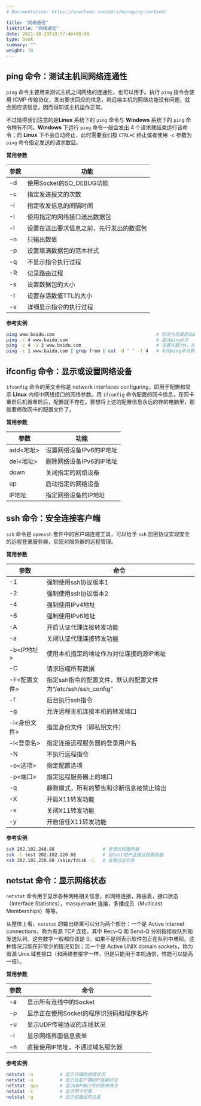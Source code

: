 ```yaml
---
# Documentation: https://wowchemy.com/docs/managing-content/

title: "网络通信"
linktitle: "网络通信"
date: 2021-10-29T18:57:46+08:00
type: book
summary: ""
weight: 70
---
```


<!--more-->

## ping 命令：测试主机间网络连通性

`ping` 命令主要用来测试主机之间网络的连通性，也可以用于。执行 `ping` 指令会使用 ICMP 传输协议，发出要求回应的信息，若远端主机的网络功能没有问题，就会回应该信息，因而得知该主机运作正常。 

不过值得我们注意的是**Linux** 系统下的 `ping` 命令与 **Windows** 系统下的 `ping` 命令稍有不同。**Windows** 下运行 `ping` 命令一般会发出 4 个请求就结束运行该命令；而 **Linux** 下不会自动终止，此时需要我们按 `CTRL+C` 终止或者使用 `-c` 参数为 `ping` 命令指定发送的请求数目。

**常用参数**

| 参数 | 功能                                     |
| ---- | ---------------------------------------- |
| -d   | 使用Socket的SO_DEBUG功能                 |
| -c   | 指定发送报文的次数                       |
| -i   | 指定收发信息的间隔时间                   |
| -I   | 使用指定的网络接口送出数据包             |
| -l   | 设置在送出要求信息之前，先行发出的数据包 |
| -n   | 只输出数值                               |
| -p   | 设置填满数据包的范本样式                 |
| -q   | 不显示指令执行过程                       |
| -R   | 记录路由过程                             |
| -s   | 设置数据包的大小                         |
| -t   | 设置存活数值TTL的大小                    |
| -v   | 详细显示指令的执行过程                   |

**参考实例**

```bash
ping www.baidu.com                                      # 检测与百度网站的连通性
ping -c 4 www.baidu.com                                 # 连续ping4次
ping -c 4 -i 3 www.baidu.com                            # 设置次数为4，时间间隔为3秒
ping -c 1 www.baidu.com | grep from | cut -d " " -f 4   # 利用ping命令获取指定网站的IP地址
```

## ifconfig 命令：显示或设置网络设备

`ifconfig` 命令的英文全称是 network interfaces configuring，即用于配置和显示 **Linux** 内核中网络接口的网络参数。用 `ifconfig` 命令配置的网卡信息，在网卡重启后机器重启后，配置就不存在。要想将上述的配置信息永远的存的电脑里，那就要修改网卡的配置文件了。 

**常用参数**

| 参数      | 功能                     |
| --------- | ------------------------ |
| add<地址> | 设置网络设备IPv6的IP地址 |
| del<地址> | 删除网络设备IPv6的IP地址 |
| down      | 关闭指定的网络设备       |
| up        | 启动指定的网络设备       |
| IP地址    | 指定网络设备的IP地址     |

## ssh 命令：安全连接客户端

`ssh` 命令是 `openssh` 套件中的客户端连接工具，可以给予 `ssh` 加密协议实现安全的远程登录服务器，实现对服务器的远程管理。

**常用参数**

| 参数         | 命令                                                         |
| ------------ | ------------------------------------------------------------ |
| -1           | 强制使用ssh协议版本1                                         |
| -2           | 强制使用ssh协议版本2                                         |
| -4           | 强制使用IPv4地址                                             |
| -6           | 强制使用IPv6地址                                             |
| -A           | 开启认证代理连接转发功能                                     |
| -a           | 关闭认证代理连接转发功能                                     |
| -b<IP地址>   | 使用本机指定的地址作为对位连接的源IP地址                     |
| -C           | 请求压缩所有数据                                             |
| -F<配置文件> | 指定ssh指令的配置文件，默认的配置文件为“/etc/ssh/ssh_config” |
| -f           | 后台执行ssh指令                                              |
| -g           | 允许远程主机连接本机的转发端口                               |
| -i<身份文件> | 指定身份文件（即私钥文件）                                   |
| -l<登录名>   | 指定连接远程服务器的登录用户名                               |
| -N           | 不执行远程指令                                               |
| -o<选项>     | 指定配置选项                                                 |
| -p<端口>     | 指定远程服务器上的端口                                       |
| -q           | 静默模式，所有的警告和诊断信息被禁止输出                     |
| -X           | 开启X11转发功能                                              |
| -x           | 关闭X11转发功能                                              |
| -y           | 开启信任X11转发功能                                          |

**参考实例**

```bash
ssh 202.102.240.88                  # 登录远程服务器
ssh -l test 202.102.220.88          # 用test用户连接远程服务器
ssh 202.102.220.88 /sbin/fdisk -l   # 查看分区列表
```

## netstat 命令：显示网络状态

`netstat` 命令用于显示各种网络相关信息，如网络连接，路由表，接口状态（Interface Statistics），masquerade 连接，多播成员（Multicast Memberships）等等。

从整体上看，`netstat` 的输出结果可以分为两个部分：一个是 Active Internet connections，称为有源 TCP 连接，其中 Recv-Q 和 Send-Q 分别指接收队列和发送队列。这些数字一般都应该是 0。如果不是则表示软件包正在队列中堆积。这种情况只能在非常少的情况见到；另一个是 Active UNIX domain sockets，称为有源 Unix 域套接口（和网络套接字一样，但是只能用于本机通信，性能可以提高一倍）。

**常用参数**

| 参数 | 命令                                     |
| ---- | ---------------------------------------- |
| -a   | 显示所有连线中的Socket                   |
| -p   | 显示正在使用Socket的程序识别码和程序名称 |
| -u   | 显示UDP传输协议的连线状况                |
| -i   | 显示网络界面信息表单                     |
| -n   | 直接使用IP地址，不通过域名服务器         |

**参考实例**

```bash
netstat -a          # 显示详细的网络状况
netstat -u          # 显示当前户籍UDP连接状况
netstat -apu        # 显示UDP端口号的使用情况
netstat -i          # 显示网卡列表
netstat -g          # 显示组播组的关系
```